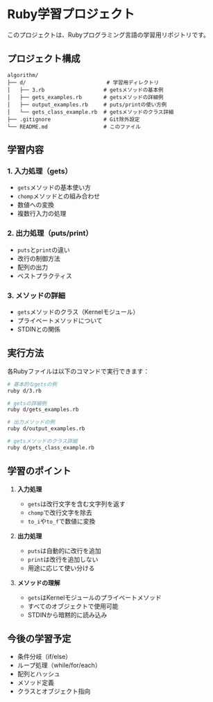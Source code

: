 # Ruby学習プロジェクト

このプロジェクトは、Rubyプログラミング言語の学習用リポジトリです。

## プロジェクト構成

```
algorithm/
├── d/                          # 学習用ディレクトリ
│   ├── 3.rb                   # getsメソッドの基本例
│   ├── gets_examples.rb       # getsメソッドの詳細例
│   ├── output_examples.rb     # puts/printの使い方例
│   └── gets_class_example.rb  # getsメソッドのクラス詳細
├── .gitignore                 # Git除外設定
└── README.md                  # このファイル
```

## 学習内容

### 1. 入力処理（gets）
- `gets`メソッドの基本使い方
- `chomp`メソッドとの組み合わせ
- 数値への変換
- 複数行入力の処理

### 2. 出力処理（puts/print）
- `puts`と`print`の違い
- 改行の制御方法
- 配列の出力
- ベストプラクティス

### 3. メソッドの詳細
- `gets`メソッドのクラス（Kernelモジュール）
- プライベートメソッドについて
- STDINとの関係

## 実行方法

各Rubyファイルは以下のコマンドで実行できます：

```bash
# 基本的なgetsの例
ruby d/3.rb

# getsの詳細例
ruby d/gets_examples.rb

# 出力メソッドの例
ruby d/output_examples.rb

# getsメソッドのクラス詳細
ruby d/gets_class_example.rb
```

## 学習のポイント

1. **入力処理**
   - `gets`は改行文字を含む文字列を返す
   - `chomp`で改行文字を除去
   - `to_i`や`to_f`で数値に変換

2. **出力処理**
   - `puts`は自動的に改行を追加
   - `print`は改行を追加しない
   - 用途に応じて使い分ける

3. **メソッドの理解**
   - `gets`はKernelモジュールのプライベートメソッド
   - すべてのオブジェクトで使用可能
   - STDINから暗黙的に読み込み

## 今後の学習予定

- 条件分岐（if/else）
- ループ処理（while/for/each）
- 配列とハッシュ
- メソッド定義
- クラスとオブジェクト指向 
